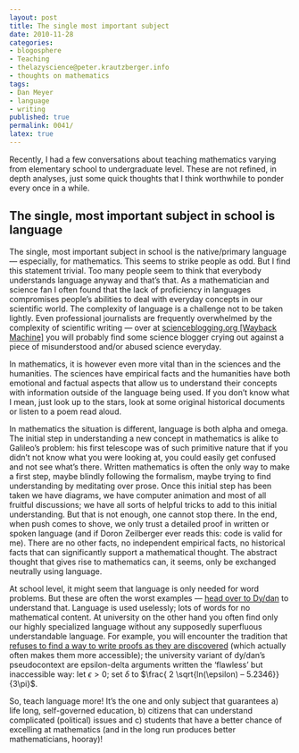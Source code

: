 ```yaml
---
layout: post
title: The single most important subject
date: 2010-11-28
categories:
- blogosphere
- Teaching
- thelazyscience@peter.krautzberger.info
- thoughts on mathematics
tags:
- Dan Meyer
- language
- writing
published: true
permalink: 0041/
latex: true
---
```


Recently, I had a few conversations about teaching mathematics varying from elementary school to undergraduate level. These are not refined, in depth analyses, just some quick thoughts that I think worthwhile to ponder every once in a while.

## The single, most important subject in school is language

The single, most important subject in school is the native/primary language — especially, for mathematics. This seems to strike people as odd. But I find this statement trivial. Too many people seem to think that everybody understands language anyway and that’s that. As a mathematician and science fan I often found that the lack of proficiency in languages compromises people’s abilities to deal with everyday concepts in our scientific world. The complexity of language is a challenge not to be taken lightly. Even professional journalists are frequently overwhelmed by the complexity of scientific writing — over at [scienceblogging.org [Wayback Machine]](https://web.archive.org/web/20110108131826/http://scienceblogging.org/) you will probably find some science blogger crying out against a piece of misunderstood and/or abused science everyday.

In mathematics, it is however even more vital than in the sciences and the humanities. The sciences have empirical facts and the humanities have both emotional and factual aspects that allow us to understand their concepts with information outside of the language being used. If you don’t know what I mean, just look up to the stars, look at some original historical documents or listen to a poem read aloud.

In mathematics the situation is different, language is both alpha and omega. The initial step in understanding a new concept in mathematics is alike to Galileo’s problem: his first telescope was of such primitive nature that if you didn’t not know what you were looking at, you could easily get confused and not see what’s there. Written mathematics is often the only way to make a first step, maybe blindly following the formalism, maybe trying to find understanding by meditating over prose. Once this initial step has been taken we have diagrams, we have computer animation and most of all fruitful discussions; we have all sorts of helpful tricks to add to this initial understanding. But that is not enough, one cannot stop there. In the end, when push comes to shove, we only trust a detailed proof in written or spoken language (and if Doron Zeilberger ever reads this: code is valid for me). There are no other facts, no independent empirical facts, no historical facts that can significantly support a mathematical thought. The abstract thought that gives rise to mathematics can, it seems, only be exchanged neutrally using language.

At school level, it might seem that language is only needed for word problems. But these are often the worst examples — [head over to Dy/dan](http://blog.mrmeyer.com/) to understand that. Language is used uselessly; lots of words for no mathematical content. At university on the other hand you often find only our highly specialized language without any supposedly superfluous understandable language. For example, you will encounter the tradition that [refuses to find a way to write proofs as they are discovered](http://abstrusegoose.com/230) (which actually often makes them more accessible); the university variant of dy/dan’s pseudocontext are epsilon-delta arguments written the ‘flawless’ but inaccessible way: let $\epsilon > 0$; set $\delta$ to $\frac{ 2 \sqrt{ln(\epsilon) – 5.2346}}{3\pi}$.

So, teach language more! It’s the one and only subject that guarantees a) life long, self-governed education, b) citizens that can understand complicated (political) issues and c) students that have a better chance of excelling at mathematics (and in the long run produces better mathematicians, hooray)!
